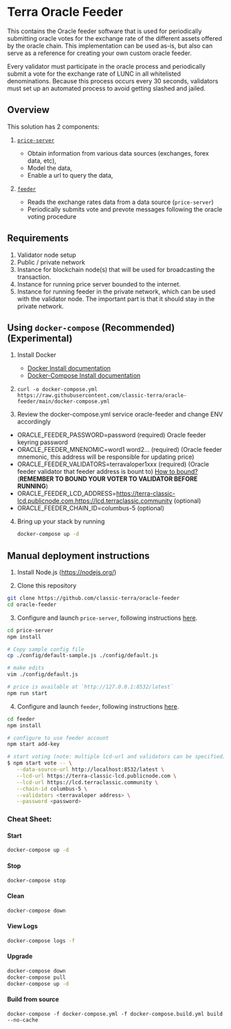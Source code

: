 # Terra Oracle Feeder

This contains the Oracle feeder software that is used for periodically submitting oracle votes for the exchange rate of the different assets offered by the oracle chain. This implementation can be used as-is, but also can serve as a reference for creating your own custom oracle feeder.

Every validator must participate in the oracle process and periodically submit a vote for the exchange rate of LUNC in all whitelisted denominations. Because this process occurs every 30 seconds, validators must set up an automated process to avoid getting slashed and jailed.

## Overview

This solution has 2 components:

1. [`price-server`](price-server/)

   - Obtain information from various data sources (exchanges, forex data, etc),
   - Model the data,
   - Enable a url to query the data,

2. [`feeder`](feeder/)

   - Reads the exchange rates data from a data source (`price-server`)
   - Periodically submits vote and prevote messages following the oracle voting procedure

## Requirements
1. Validator node setup
2. Public / private network 
3. Instance for blockchain node(s) that will be used for broadcasting the transaction.
4. Instance for running price server bounded to the internet.
5. Instance for running feeder in the private network, which can be used with the validator node. The important part is that it should stay in the private network.

## Using `docker-compose` (Recommended) (Experimental)

1. Install Docker

	- [Docker Install documentation](https://docs.docker.com/install/)
	- [Docker-Compose Install documentation](https://docs.docker.com/compose/install/)

2. `curl -o docker-compose.yml https://raw.githubusercontent.com/classic-terra/oracle-feeder/main/docker-compose.yml`

3. Review the docker-compose.yml service oracle-feeder and change ENV accordingly

* ORACLE_FEEDER_PASSWORD=password (required) Oracle feeder keyring password
* ORACLE_FEEDER_MNENOMIC=word1 word2... (required) (Oracle feeder mnemonic, this address will be responsible for updating price)
* ORACLE_FEEDER_VALIDATORS=terravaloper1xxx (required) (Oracle feeder validator that feeder address is bount to) [How to bound?](feeder/README.md#make-a-new-key-for-oracle-votes) (**REMEMBER TO BOUND YOUR VOTER TO VALIDATOR BEFORE RUNNING**)
* ORACLE_FEEDER_LCD_ADDRESS=https://terra-classic-lcd.publicnode.com,https://lcd.terraclassic.community (optional)
* ORACLE_FEEDER_CHAIN_ID=columbus-5 (optional)

4. Bring up your stack by running

	```bash
	docker-compose up -d
	```

## Manual deployment instructions

1. Install Node.js (https://nodejs.org/)

2. Clone this repository

```sh
git clone https://github.com/classic-terra/oracle-feeder
cd oracle-feeder
```

3. Configure and launch `price-server`, following instructions [here](price-server/).

```sh
cd price-server
npm install

# Copy sample config file
cp ./config/default-sample.js ./config/default.js

# make edits
vim ./config/default.js

# price is available at `http://127.0.0.1:8532/latest`
npm run start
```

4. Configure and launch `feeder`, following instructions [here](feeder/).

```sh
cd feeder
npm install

# configure to use feeder account
npm start add-key

# start voting (note: multiple lcd-url and validators can be specified)
$ npm start vote -- \
   --data-source-url http://localhost:8532/latest \
   --lcd-url https://terra-classic-lcd.publicnode.com \
   --lcd-url https://lcd.terraclassic.community \
   --chain-id columbus-5 \
   --validators <terravaloper address> \
   --password <password>
```

### Cheat Sheet:

#### Start

```bash
docker-compose up -d
```

#### Stop

```bash
docker-compose stop
```

#### Clean

```bash
docker-compose down
```

#### View Logs

```bash
docker-compose logs -f
```

#### Upgrade

```bash
docker-compose down
docker-compose pull
docker-compose up -d
```

#### Build from source

```
docker-compose -f docker-compose.yml -f docker-compose.build.yml build --no-cache
```
